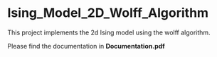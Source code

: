 # Ising_Model_2D_Wolff_Algorithm
This project implements the 2d Ising model using the wolff algorithm.

Please find the documentation in **Documentation.pdf**
